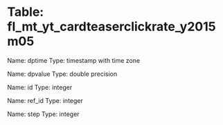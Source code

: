 Table: fl_mt_yt_cardteaserclickrate_y2015m05
============================================

Name: dptime
Type: timestamp with time zone

Name: dpvalue
Type: double precision

Name: id
Type: integer

Name: ref_id
Type: integer

Name: step
Type: integer

